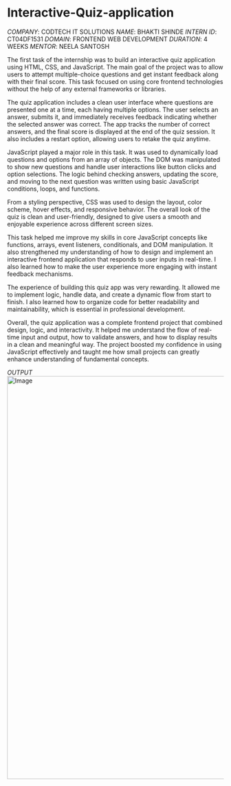# Interactive-Quiz-application
*COMPANY*: CODTECH IT SOLUTIONS
*NAME*: BHAKTI SHINDE
*INTERN ID*: CT04DF1531
*DOMAIN*: FRONTEND WEB DEVELOPMENT
*DURATION*: 4 WEEKS
*MENTOR*: NEELA SANTOSH

The first task of the internship was to build an interactive quiz application using HTML, CSS, and JavaScript. The main goal of the project was to allow users to attempt multiple-choice questions and get instant feedback along with their final score. This task focused on using core frontend technologies without the help of any external frameworks or libraries.

The quiz application includes a clean user interface where questions are presented one at a time, each having multiple options. The user selects an answer, submits it, and immediately receives feedback indicating whether the selected answer was correct. The app tracks the number of correct answers, and the final score is displayed at the end of the quiz session. It also includes a restart option, allowing users to retake the quiz anytime.

JavaScript played a major role in this task. It was used to dynamically load questions and options from an array of objects. The DOM was manipulated to show new questions and handle user interactions like button clicks and option selections. The logic behind checking answers, updating the score, and moving to the next question was written using basic JavaScript conditions, loops, and functions.

From a styling perspective, CSS was used to design the layout, color scheme, hover effects, and responsive behavior. The overall look of the quiz is clean and user-friendly, designed to give users a smooth and enjoyable experience across different screen sizes.

This task helped me improve my skills in core JavaScript concepts like functions, arrays, event listeners, conditionals, and DOM manipulation. It also strengthened my understanding of how to design and implement an interactive frontend application that responds to user inputs in real-time. I also learned how to make the user experience more engaging with instant feedback mechanisms.

The experience of building this quiz app was very rewarding. It allowed me to implement logic, handle data, and create a dynamic flow from start to finish. I also learned how to organize code for better readability and maintainability, which is essential in professional development.

Overall, the quiz application was a complete frontend project that combined design, logic, and interactivity. It helped me understand the flow of real-time input and output, how to validate answers, and how to display results in a clean and meaningful way. The project boosted my confidence in using JavaScript effectively and taught me how small projects can greatly enhance understanding of fundamental concepts.

*OUTPUT*
<img width="1920" height="937" alt="Image" src="https://github.com/user-attachments/assets/473197e8-db20-4d68-85d5-74ff980983a8" />

